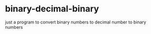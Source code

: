 # binary-decimal-binary
just a program to convert binary numbers to decimal number to binary numbers
